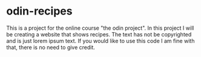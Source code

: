# odin-recipes
This is a project for the online course "the odin project".
In this project I will be creating a website that shows recipes.
The text has not be copyrighted and is just lorem ipsum text.
If you would like to use this code I am fine with that, there is no need to give credit.